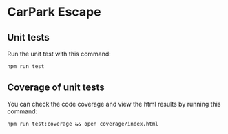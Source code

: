 # CarPark Escape

## Unit tests

Run the unit test with this command:

```shell
npm run test
```

## Coverage of unit tests

You can check the code coverage and view the html results by running this command:

```shell
npm run test:coverage && open coverage/index.html

```
